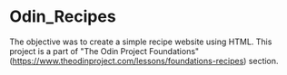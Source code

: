 # Odin_Recipes

The objective was to create a simple recipe website using HTML. This project is a part of "The Odin Project Foundations" (https://www.theodinproject.com/lessons/foundations-recipes) section.